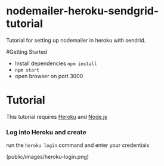 # nodemailer-heroku-sendgrid-tutorial
Tutorial for setting up nodemailer in heroku with sendrid.

#Getting Started

 * Install dependencies ``` npm install ```
 * ``` npm start ```
 * open browser on port 3000

# Tutorial

This tutorial requires [Heroku](https://devcenter.heroku.com/articles/heroku-cli) and [Node.js](https://nodejs.org/en/download/)

### Log into Heroku and create

run the ``` heroku login ``` command and enter your credentials

(public/images/heroku-login.png)

